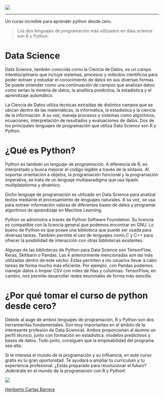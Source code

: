 

![](https://1000marcas.net/wp-content/uploads/2020/11/Python-logo.png)

------------
Un curso increíble para aprender python desde cero.

> Los dos lenguajes de programación más utilizados en data science son R y Python.

# Data Science
Data Science, también conocida como la Ciencia de Datos, es un campo interdisciplinario que incluye sistemas, procesos y métodos científicos para poder extraer y estudiar el conocimiento de datos en sus diversas formas. Se puede entender como una continuación de campos que analizan datos como serían la minería de datos, la analítica predictiva, la estadística y el aprendizaje automático.

La Ciencia de Datos utiliza técnicas extraídas de distintos campos que se ubican dentro de las matemáticas, la informática, la estadística y la ciencia de la información. A su vez, maneja procesos y sistemas como algoritmos, ecuaciones, interpretación de resultados y evaluaciones de datos. Dos de los principales lenguajes de programación que utiliza Data Science son R y Python.

# ¿Qué es Python?
Python es también *un lenguaje de programación*. A diferencia de R, es interpretado y busca mejorar el código legible a través de la sintaxis. Al soportar orientación a objetos, la programación funcional y la programación imperativa, se trata de un lenguaje multiparadigma que usa tipado multiplataforma y dinámico.

Dicho lenguaje de programación es utilizado en Data Science para analizar textos mediante el procesamiento de lenguajes naturales. A su vez, se usa para extraer información valiosa de diferentes bases de datos y programar algoritmos de aprendizaje en Machine Learning.

Python se administra a través de Python Software Foundation. Su licencia es compatible con la licencia general que podemos encontrar en GNU. Lo bueno de Python es que posee una biblioteca que puede ser usada para diversas tareas. También permite el uso de lenguajes como C y C++ para ofrecer la posibilidad de interacción con otras bibliotecas existentes.

Algunas de las bibliotecas de Python para Data Science son TensorFlow, Keras, Skitlearn o Pandas. Las 4 anteriormente mencionadas son las más utilizadas dentro de este sector. Estas permiten a los usuarios llevar a cabo tareas de forma mucho más eficiente. Por ejemplo, con Pandas podemos manejar datos o limpiar CSV con miles de filas y columnas. TensorFlow, en cambio, nos permite desarrollar redes neuronales de forma más sencilla.

# ¿Por qué tomar el curso de python desde cero?
Debido al auge de ambos lenguajes de programación, R y Python son dos herramientas fundamentales. Son muy importantes en el ámbito de la interesante profesión de Data Sciencist. Ambos proporcionan al alumno un perfil técnico, junto con formación en estadística, modelos predictivos y bases de datos. Todo junto, consiguen que la empleabilidad del programa sea alta.

Si te interesa el mundo de la programación y su influencia, en este curso gratis es tu gran oportunidad. Te ayudará a ampliar tu currículum y tu experiencia profesional. ¿Estás preparado para revolucionar el futuro? ¡Adéntrate en el mundo de la programación con R y Python!

![](http://pngimg.com/uploads/linkedIn/small/linkedIn_PNG15.png)

<div class="LI-profile-badge"  data-version="v1" data-size="medium" data-locale="es_ES" data-type="horizontal" data-theme="light" data-vanity="heriberto-cartas-barrera-010930204"><a class="LI-simple-link" href='https://mx.linkedin.com/in/heriberto-cartas-barrera-010930204?trk=profile-badge'>Heriberto Cartas Barrera</a></div>